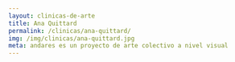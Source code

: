 ```yaml
---
layout: clinicas-de-arte
title: Ana Quittard
permalink: /clinicas/ana-quittard/
img: /img/clinicas/ana-quittard.jpg
meta: andares es un proyecto de arte colectivo a nivel visual
---
```


